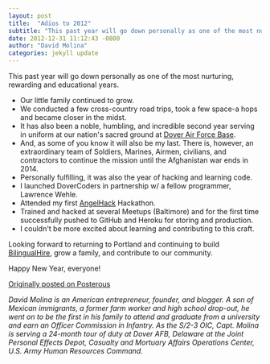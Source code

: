 ```yaml
---
layout: post
title:  "Adios to 2012"
subtitle: "This past year will go down personally as one of the most nurturing, rewarding and educational years."
date: 2012-12-31 11:12:43 -0800
author: "David Molina"
categories: jekyll update
---
```


This past year will go down personally as one of the most nurturing, rewarding and educational years.
- Our little family continued to grow.
- We conducted a few cross-country road trips, took a few space-a hops and became closer in the midst.
- It has also been a noble, humbling, and incredible second year serving in uniform at our nation's sacred ground at [Dover Air Force Base](https://www.dover.af.mil/).
- And, as some of you know it will also be my last. There is, however, an extraordinary team of Soldiers, Marines, Airmen, civilians, and contractors to continue the mission until the Afghanistan war ends in 2014.
- Personally fulfilling, it was also the year of hacking and learning code.
- I launched DoverCoders in partnership w/ a fellow programmer, Lawrence Wehle.
- Attended my first [AngelHack](https://angelhack.com/) Hackathon.
- Trained and hacked at several Meetups (Baltimore) and for the first time successfully pushed to GitHub and Heroku for storing and production.
- I couldn't be more excited about learning and contributing to this craft.

Looking forward to returning to Portland and continuing to build [BilingualHire](https://www.crunchbase.com/organization/bilingualhire), grow a family, and contribute to our community.

Happy New Year, everyone!

[Originally posted on Posterous](http://molina.posterous.com/)

*David Molina is an American entrepreneur, founder, and blogger. A son of Mexican immigrants, a former farm worker and high school drop-out, he went on to be the first in his family to attend and graduate from a university and earn an Officer Commission in Infantry. As the S/2-3 OIC, Capt. Molina is serving a 24-month tour of duty at Dover AFB, Delaware at the Joint Personal Effects Depot, Casualty and Mortuary Affairs Operations Center, U.S. Army Human Resources Command.*
